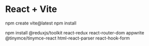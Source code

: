# React + Vite
npm create vite@latest
npm install

npm install @reduxjs/toolkit react-redux react-router-dom appwrite @tinymce/tinymce-react html-react-parser react-hook-form